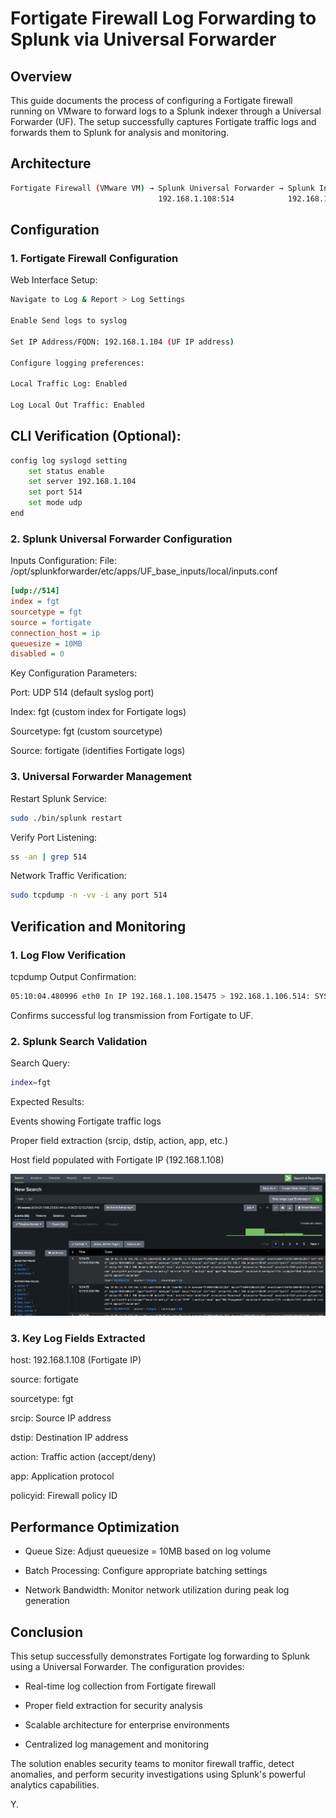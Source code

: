 # Fortigate Firewall Log Forwarding to Splunk via Universal Forwarder

## Overview


This guide documents the process of configuring a Fortigate firewall running on VMware to forward logs to a Splunk indexer through a Universal Forwarder (UF). The setup successfully captures Fortigate traffic logs and forwards them to Splunk for analysis and monitoring.

## Architecture
```bash
Fortigate Firewall (VMware VM) → Splunk Universal Forwarder → Splunk Indexer
                                 192.168.1.108:514            192.168.1.104:9997
```

## Configuration 

### 1. Fortigate Firewall Configuration

Web Interface Setup:
```bash
Navigate to Log & Report > Log Settings

Enable Send logs to syslog

Set IP Address/FQDN: 192.168.1.104 (UF IP address)

Configure logging preferences:

Local Traffic Log: Enabled

Log Local Out Traffic: Enabled
```

## CLI Verification (Optional):

```bash
config log syslogd setting
    set status enable
    set server 192.168.1.104
    set port 514
    set mode udp
end
```

### 2. Splunk Universal Forwarder Configuration
Inputs Configuration:
File: /opt/splunkforwarder/etc/apps/UF_base_inputs/local/inputs.conf

```ini
[udp://514]
index = fgt
sourcetype = fgt
source = fortigate
connection_host = ip
queuesize = 10MB
disabled = 0
```
Key Configuration Parameters:

Port: UDP 514 (default syslog port)

Index: fgt (custom index for Fortigate logs)

Sourcetype: fgt (custom sourcetype)

Source: fortigate (identifies Fortigate logs)

### 3. Universal Forwarder Management
Restart Splunk Service:

```bash
sudo ./bin/splunk restart
```
Verify Port Listening:

```bash
ss -an | grep 514
```
Network Traffic Verification:

```bash
sudo tcpdump -n -vv -i any port 514
```
## Verification and Monitoring
### 1. Log Flow Verification
tcpdump Output Confirmation:

```bash
05:10:04.480996 eth0 In IP 192.168.1.108.15475 > 192.168.1.106.514: SYSL06
```
Confirms successful log transmission from Fortigate to UF.

### 2. Splunk Search Validation
Search Query:

```bash
index=fgt
```
Expected Results:

Events showing Fortigate traffic logs

Proper field extraction (srcip, dstip, action, app, etc.)

Host field populated with Fortigate IP (192.168.1.108)

![Splunk Search Overview](screenshots/s5.png)

### 3. Key Log Fields Extracted
host: 192.168.1.108 (Fortigate IP)

source: fortigate

sourcetype: fgt

srcip: Source IP address

dstip: Destination IP address

action: Traffic action (accept/deny)

app: Application protocol

policyid: Firewall policy ID


## Performance Optimization
- Queue Size: Adjust queuesize = 10MB based on log volume

- Batch Processing: Configure appropriate batching settings

- Network Bandwidth: Monitor network utilization during peak log generation

## Conclusion
This setup successfully demonstrates Fortigate log forwarding to Splunk using a Universal Forwarder. The configuration provides:

- Real-time log collection from Fortigate firewall

- Proper field extraction for security analysis

- Scalable architecture for enterprise environments

- Centralized log management and monitoring

The solution enables security teams to monitor firewall traffic, detect anomalies, and perform security investigations using Splunk's powerful analytics capabilities.

Y.